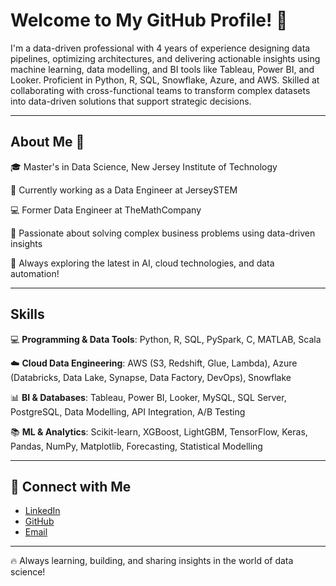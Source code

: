 # Welcome to My GitHub Profile! 🚀  

I'm a data-driven professional with 4 years of experience designing data pipelines, optimizing architectures, and delivering actionable insights using machine learning, data modelling, and BI tools like Tableau, Power BI, and Looker. Proficient in Python, R, SQL, Snowflake, Azure, and AWS. Skilled at collaborating with cross-functional teams to transform complex datasets into data-driven solutions that support strategic decisions. 

---

## About Me 🚀  

🎓 Master's in Data Science, New Jersey Institute of Technology

💼 Currently working as a Data Engineer at JerseySTEM

💻 Former Data Engineer at TheMathCompany

🌱 Passionate about solving complex business problems using data-driven insights  

🚀 Always exploring the latest in AI, cloud technologies, and data automation!  

---

## Skills

💻 **Programming & Data Tools**: Python, R, SQL, PySpark, C, MATLAB, Scala

☁️ **Cloud Data Engineering**: AWS (S3, Redshift, Glue, Lambda), Azure (Databricks, Data Lake, Synapse, Data Factory, DevOps), Snowflake

📊 **BI & Databases**: Tableau, Power BI, Looker, MySQL, SQL Server, PostgreSQL, Data Modelling, API Integration, A/B Testing

📚 **ML & Analytics**: Scikit-learn, XGBoost, LightGBM, TensorFlow, Keras, Pandas, NumPy, Matplotlib, Forecasting, Statistical Modelling

---

## 🤝 Connect with Me  

- [LinkedIn](https://www.linkedin.com/in/niveditha-cr/)  
- [GitHub](https://github.com/Niv-Raj)  
- [Email](mailto:niveditha.cr.9@gmail.com)

---

🔥 Always learning, building, and sharing insights in the world of data science!
